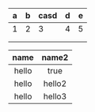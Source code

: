 | a | b | casd | d | e |
|---|---|---|---|---|
| 1 | 2 | 3 | 4 | 5 |
|   |   |   |   |   |
|   |   |   |   |   |

|name|name2|
|:---:|:---:|
|hello|true|
|hello|hello2|
|hello|hello3|